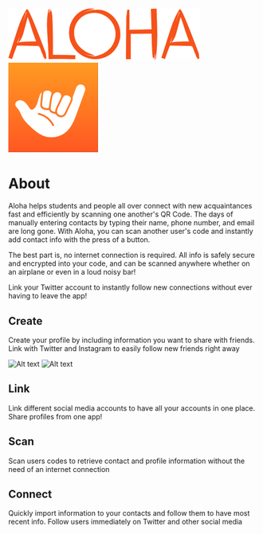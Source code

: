 
# ![Alt text](https://github.com/Julp04/Aloha/blob/master/Aloha%20Images/aloha_logo_orange.png) ![Alt text](https://github.com/Julp04/Aloha/blob/master/Aloha/Images.xcassets/AppIcon.appiconset/AppIcon60x60%403x.png) 


# About
Aloha helps students and people all over connect with new acquaintances fast and efficiently by scanning one another's QR Code. The days of manually entering contacts by typing their name, phone number, and email are long gone. With Aloha, you can scan another user's code and instantly add contact info with the press of a button.

The best part is, no internet connection is required. All info is safely secure and encrypted into your code, and can be scanned anywhere whether on an airplane or even in a loud noisy bar!

Link your Twitter account to instantly follow new connections without ever having to leave the app!

## Create
Create your profile by including information you want to share with friends. Link with Twitter and Instagram to easily follow new friends right away

![Alt text](https://github.com/Julp04/Aloha/blob/master/Aloha%20Images/aloha_0.gif) ![Alt text](https://github.com/Julp04/Aloha/blob/master/Aloha%20Images/aloha_1.gif)

## Link
Link different social media accounts to have all your accounts in one place. Share profiles from one app!

## Scan
Scan users codes to retrieve contact and profile information without the need of an internet connection


## Connect
Quickly import information to your contacts and follow them to have most recent info. Follow users immediately on Twitter and other social media
